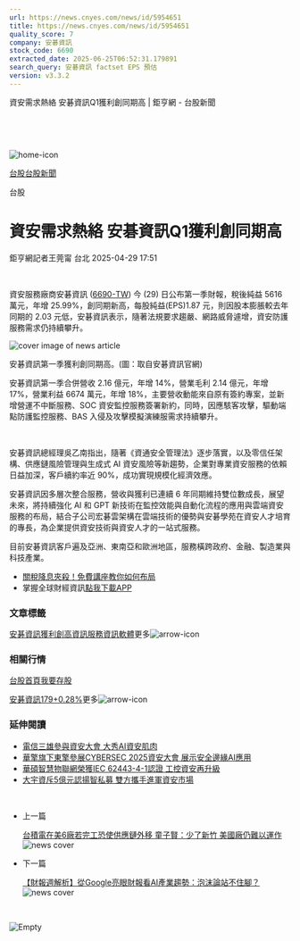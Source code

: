 ```yaml
---
url: https://news.cnyes.com/news/id/5954651
title: https://news.cnyes.com/news/id/5954651
quality_score: 7
company: 安碁資訊
stock_code: 6690
extracted_date: 2025-06-25T06:52:31.179891
search_query: 安碁資訊 factset EPS 預估
version: v3.3.2
---
```


資安需求熱絡 安碁資訊Q1獲利創同期高 | 鉅亨網 - 台股新聞

‌

‌

![home-icon](/assets/icons/breadCrumb/symbol-icon-home.svg)

[台股](/news/cat/tw_stock)[台股新聞](/news/cat/tw_stock_news)

台股

# 資安需求熱絡 安碁資訊Q1獲利創同期高

鉅亨網記者王莞甯 台北 2025-04-29 17:51

‌

資安服務廠商安碁資訊 ([6690-TW](https://www.cnyes.com/twstock/6690)) 今 (29) 日公布第一季財報，稅後純益 5616 萬元，年增 25.99%，創同期新高，每股純益(EPS)1.87 元，則因股本膨脹較去年同期的 2.03 元低，安碁資訊表示，隨著法規要求趨嚴、網路威脅遽增，資安防護服務需求仍持續攀升。

![cover image of news article](/_next/image?url=https%3A%2F%2Fcimg.cnyes.cool%2Fprod%2Fnews%2F5954651%2Fl%2Fea879a035ac1a599c434e85ea7103fe5.jpg&w=3840&q=75)

安碁資訊第一季獲利創同期高。(圖：取自安碁資訊官網)

安碁資訊第一季合併營收 2.16 億元，年增 14%，營業毛利 2.14 億元，年增 17%，營業利益 6674 萬元，年增 18%，主要營收動能來自原有簽約專案，並新增營運不中斷服務、SOC 資安監控服務簽署新約，同時，因應駭客攻擊，驅動端點防護監控服務、BAS 入侵及攻擊模擬演練服需求持續攀升。

‌

安碁資訊總經理吳乙南指出，隨著《資通安全管理法》逐步落實，以及零信任架構、供應鏈風險管理與生成式 AI 資安風險等新趨勢，企業對專業資安服務的依賴日益加深，客戶續約率近 90%，成功實現規模化經濟效應。

安碁資訊因多層次整合服務，營收與獲利已連續 6 年同期維持雙位數成長，展望未來，將持續強化 AI 和 GPT 新技術在監控效能與自動化流程的應用與雲端資安服務的布局，結合子公司宏碁雲架構在雲端技術的優勢與安碁學苑在資安人才培育的專長，為企業提供資安技術與資安人才的一站式服務。

目前安碁資訊客戶遍及亞洲、東南亞和歐洲地區，服務橫跨政府、金融、製造業與科技產業。

* [關稅降息夾殺！免費講座教你如何布局](https://www.rsc.com.tw/Cnyes_RSC/SeminarBooking2025InvestmentOutlook.aspx?utm_source=anue&utm_medium=usstocks_end)
* 掌握全球財經資訊[點我下載APP](http://www.cnyes.com/app/?utm_source=mweb&utm_medium=HamMenuBanner&utm_campaign=fixed&utm_content=entr)

### 文章標籤

[安碁資訊](https://news.cnyes.com/tag/安碁資訊 "安碁資訊")[獲利創高](https://news.cnyes.com/tag/獲利創高 "獲利創高")[資訊服務](https://news.cnyes.com/tag/資訊服務 "資訊服務")[資訊軟體](https://news.cnyes.com/tag/資訊軟體 "資訊軟體")更多![arrow-icon](/assets/icons/arrows/arrow-down.svg)

### 相關行情

[台股首頁](https://www.cnyes.com/twstock)[我要存股](https://supr.link/8OHaU)

[安碁資訊179+0.28%](https://www.cnyes.com/twstock/6690)更多![arrow-icon](/assets/icons/arrows/arrow-down.svg)

### 延伸閱讀

* [電信三雄參與資安大會 大秀AI資安肌肉](/news/id/5939816)
* [華擎旗下東擎參展CYBERSEC 2025資安大會 展示安全邊緣AI應用](/news/id/5943008)
* [華碩智慧物聯網榮獲IEC 62443-4-1認證 工控資安再升級](/news/id/5949575)
* [大宇資斥5億元認揚智私募 雙方攜手進軍資安市場](/news/id/5953213)

‌

* 上一篇

  [台積電在美6廠若完工恐使供應鏈外移 童子賢：少了新竹 美國廠仍難以運作](/news/id/5955028)![news cover](https://cimg.cnyes.cool/prod/news/5955028/m/fac70df327f2caea11e05237683e1eb7.jpg)
* 下一篇

  [【財報週解析】從Google亮眼財報看AI產業趨勢：泡沫論站不住腳？](/news/id/5954463)![news cover](https://cimg.cnyes.cool/prod/news/5954463/m/95729cfcb4c6aa76c57a312f444c06cd.jpg)

‌

![Empty](/assets/icons/skeleton/empty-image.svg)

‌
